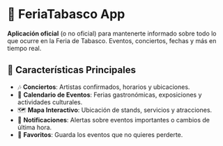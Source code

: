 # 🎪 FeriaTabasco App

**Aplicación oficial** (o no oficial) para mantenerte informado sobre todo lo que ocurre en la Feria de Tabasco. Eventos, conciertos, fechas y más en tiempo real.

## 📱 Características Principales
- 🎶 **Conciertos**: Artistas confirmados, horarios y ubicaciones.
- 📅 **Calendario de Eventos**: Ferias gastronómicas, exposiciones y actividades culturales.
- 🗺️ **Mapa Interactivo**: Ubicación de stands, servicios y atracciones.
- 🔔 **Notificaciones**: Alertas sobre eventos importantes o cambios de última hora.
- 🌟 **Favoritos**: Guarda los eventos que no quieres perderte.

